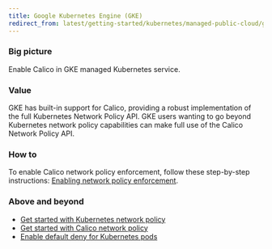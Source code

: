 ```yaml
---
title: Google Kubernetes Engine (GKE)
redirect_from: latest/getting-started/kubernetes/managed-public-cloud/gke
---
```


### Big picture

Enable Calico in GKE managed Kubernetes service.

### Value

GKE has built-in support for Calico, providing a robust implementation of the full Kubernetes Network Policy API. GKE users wanting to go beyond Kubernetes network policy capabilities can make full use of the Calico Network Policy API.

### How to

To enable Calico network policy enforcement, follow these step-by-step instructions:
[Enabling network policy enforcement](https://cloud.google.com/kubernetes-engine/docs/how-to/network-policy).

### Above and beyond

- [Get started with Kubernetes network policy]({{site.url}}/{{page.version}}/security/kubernetes-network-policy)
- [Get started with Calico network policy]({{site.url}}/{{page.version}}/security/calico-network-policy)
- [Enable default deny for Kubernetes pods]({{site.url}}/{{page.version}}/security/kubernetes-default-deny)
